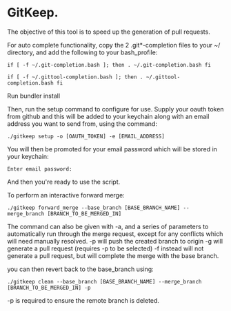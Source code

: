 # GitKeep.

The objective of this tool is to speed up the generation of pull requests.

For auto complete functionality, copy the 2 .git*-completion files to your ~/ directory, and add the following to your bash_profile:

`if [ -f ~/.git-completion.bash ]; then
  . ~/.git-completion.bash
fi`

`if [ -f ~/.gittool-completion.bash ]; then
  . ~/.gittool-completion.bash
fi`

Run bundler install

Then, run the setup command to configure for use. Supply your oauth token from github and this will be added to your keychain along with an email address you want to send from, using the command:

`./gitkeep setup -o [OAUTH_TOKEN] -e [EMAIL_ADDRESS]`

You will then be promoted for your email password which will be stored in your keychain:

`Enter email password:`

And then you're ready to use the script.

To perform an interactive forward merge:

`./gitkeep forward_merge --base_branch [BASE_BRANCH_NAME] --merge_branch [BRANCH_TO_BE_MERGED_IN]`

The command can also be given with -a, and a series of parameters to automatically run through the merge request, except for any conflicts which will need manually resolved.
-p will push the created branch to origin
-g will generate a pull request (requires -p to be selected)
-f instead will not generate a pull request, but will complete the merge with the base branch.

you can then revert back to the base_branch using:

`./gitkeep clean --base_branch [BASE_BRANCH_NAME] --merge_branch [BRANCH_TO_BE_MERGED_IN] -p`

-p is required to ensure the remote branch is deleted.
